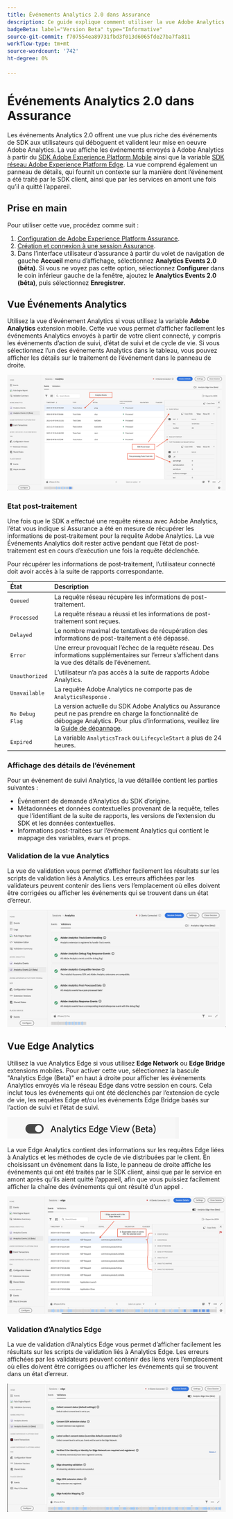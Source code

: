```yaml
---
title: Événements Analytics 2.0 dans Assurance
description: Ce guide explique comment utiliser la vue Adobe Analytics et Analytics Edge avec Adobe Experience Platform Assurance.
badgeBeta: label="Version Beta" type="Informative"
source-git-commit: f707554ea89731fbd3f013d6065fde27ba7fa811
workflow-type: tm+mt
source-wordcount: '742'
ht-degree: 0%

---
```


# Événements Analytics 2.0 dans Assurance

Les événements Analytics 2.0 offrent une vue plus riche des événements de SDK aux utilisateurs qui déboguent et valident leur mise en oeuvre Adobe Analytics. La vue affiche les événements envoyés à Adobe Analytics à partir du [SDK Adobe Experience Platform Mobile](https://developer.adobe.com/client-sdks/solution/adobe-analytics/) ainsi que la variable [SDK réseau Adobe Experience Platform Edge](https://developer.adobe.com/client-sdks/edge/edge-network/). La vue comprend également un panneau de détails, qui fournit un contexte sur la manière dont l’événement a été traité par le SDK client, ainsi que par les services en amont une fois qu’il a quitté l’appareil.

## Prise en main

Pour utiliser cette vue, procédez comme suit :

1. [Configuration de Adobe Experience Platform Assurance](../tutorials/implement-assurance.md).
2. [Création et connexion à une session Assurance](../tutorials/using-assurance.md).
3. Dans l’interface utilisateur d’assurance à partir du volet de navigation de gauche **Accueil** menu d’affichage, sélectionnez **Analytics Events 2.0 (bêta)**. Si vous ne voyez pas cette option, sélectionnez **Configurer** dans le coin inférieur gauche de la fenêtre, ajoutez le **Analytics Events 2.0 (bêta)**, puis sélectionnez **Enregistrer**.

## Vue Événements Analytics

Utilisez la vue d’événement Analytics si vous utilisez la variable **Adobe Analytics** extension mobile. Cette vue vous permet d’afficher facilement les événements Analytics envoyés à partir de votre client connecté, y compris les événements d’action de suivi, d’état de suivi et de cycle de vie. Si vous sélectionnez l’un des événements Analytics dans le tableau, vous pouvez afficher les détails sur le traitement de l’événement dans le panneau de droite.

![Image présentant différents composants dans la vue Événements Analytics.](./images/adobe-analytics-edge/analytics-events.png)

### Etat post-traitement

Une fois que le SDK a effectué une requête réseau avec Adobe Analytics, l’état vous indique si Assurance a été en mesure de récupérer les informations de post-traitement pour la requête Adobe Analytics. La vue Événements Analytics doit rester active pendant que l’état de post-traitement est en cours d’exécution une fois la requête déclenchée.

Pour récupérer les informations de post-traitement, l’utilisateur connecté doit avoir accès à la suite de rapports correspondante.

| État | Description |
| :----- | :---------- |
| `Queued` | La requête réseau récupère les informations de post-traitement. |
| `Processed` | La requête réseau a réussi et les informations de post-traitement sont reçues. |
| `Delayed` | Le nombre maximal de tentatives de récupération des informations de post-traitement a été dépassé. |
| `Error` | Une erreur provoquait l’échec de la requête réseau. Des informations supplémentaires sur l’erreur s’affichent dans la vue des détails de l’événement. |
| `Unauthorized` | L’utilisateur n’a pas accès à la suite de rapports Adobe Analytics. |
| `Unavailable` | La requête Adobe Analytics ne comporte pas de `AnalyticsResponse` . |
| `No Debug Flag` | La version actuelle du SDK Adobe Analytics ou Assurance peut ne pas prendre en charge la fonctionnalité de débogage Analytics. Pour plus d’informations, veuillez lire la [Guide de dépannage](../troubleshooting.md). |
| `Expired` | La variable `AnalyticsTrack` ou `LifecycleStart` a plus de 24 heures. |

### Affichage des détails de l’événement

Pour un événement de suivi Analytics, la vue détaillée contient les parties suivantes :

- Événement de demande d’Analytics du SDK d’origine.
- Métadonnées et données contextuelles provenant de la requête, telles que l’identifiant de la suite de rapports, les versions de l’extension du SDK et les données contextuelles.
- Informations post-traitées sur l’événement Analytics qui contient le mappage des variables, evars et props.

### Validation de la vue Analytics

La vue de validation vous permet d’afficher facilement les résultats sur les scripts de validation liés à Analytics. Les erreurs affichées par les validateurs peuvent contenir des liens vers l’emplacement où elles doivent être corrigées ou afficher les événements qui se trouvent dans un état d’erreur.

![Image qui affiche l’onglet Validateurs dans la vue Analytics.](./images/adobe-analytics-edge/analytics-validation-view.png)

## Vue Edge Analytics

Utilisez la vue Analytics Edge si vous utilisez **Edge Network** ou **Edge Bridge** extensions mobiles. Pour activer cette vue, sélectionnez la bascule &quot;Analytics Edge (Beta)&quot; en haut à droite pour afficher les événements Analytics envoyés via le réseau Edge dans votre session en cours. Cela inclut tous les événements qui ont été déclenchés par l’extension de cycle de vie, les requêtes Edge et/ou les événements Edge Bridge basés sur l’action de suivi et l’état de suivi.

![Image qui affiche le bouton d’activation/désactivation utilisé pour basculer entre la vue Analytics et la vue Edge Analytics.](./images/adobe-analytics-edge/analytics-view-toggle.png)

La vue Edge Analytics contient des informations sur les requêtes Edge liées à Analytics et les méthodes de cycle de vie distribuées par le client. En choisissant un événement dans la liste, le panneau de droite affiche les événements qui ont été traités par le SDK client, ainsi que par le service en amont après qu’ils aient quitté l’appareil, afin que vous puissiez facilement afficher la chaîne des événements qui ont résulté d’un appel .

![Image présentant différents composants dans la vue Edge Analytics.](./images/adobe-analytics-edge/edge-analytics-events.png)

### Validation d’Analytics Edge

La vue de validation d’Analytics Edge vous permet d’afficher facilement les résultats sur les scripts de validation liés à Analytics Edge. Les erreurs affichées par les validateurs peuvent contenir des liens vers l’emplacement où elles doivent être corrigées ou afficher les événements qui se trouvent dans un état d’erreur.

![Image qui affiche l’onglet Validateurs dans la vue Edge Analytics.](./images/adobe-analytics-edge/edge-analytics-validation-view.png)

